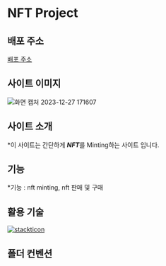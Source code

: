 # NFT Project

## 배포 주소
[배포 주소](https://pfp-project-sigma.vercel.app/)

## 사이트 이미지
![화면 캡처 2023-12-27 171607](https://github.com/BCS-4/react_project_kimkihyun/assets/97437816/771e0c30-44d8-4668-9a1f-a40f7189f4ad)


## 사이트 소개
  *이 사이트는 간단하게 ***NFT***를 Minting하는 사이트 입니다.

## 기능
  *기능 : nft minting, nft 판매 및 구매

## 활용 기술
[![stackticon](https://firebasestorage.googleapis.com/v0/b/stackticon-81399.appspot.com/o/images%2F1703666042283?alt=media&token=045634a3-b019-4fef-8294-fee0f9170cb4)](https://github.com/msdio/stackticon)

## 폴더 컨벤션
